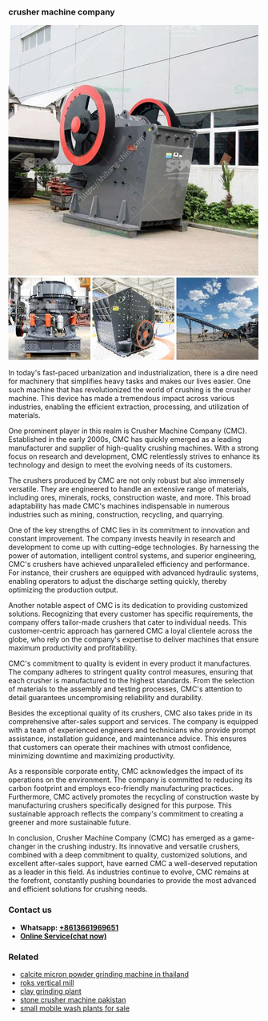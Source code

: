 <h3>crusher machine company</h3><img src='1708497458.jpg' alt=''><p>In today's fast-paced urbanization and industrialization, there is a dire need for machinery that simplifies heavy tasks and makes our lives easier. One such machine that has revolutionized the world of crushing is the crusher machine. This device has made a tremendous impact across various industries, enabling the efficient extraction, processing, and utilization of materials.</p><p>One prominent player in this realm is Crusher Machine Company (CMC). Established in the early 2000s, CMC has quickly emerged as a leading manufacturer and supplier of high-quality crushing machines. With a strong focus on research and development, CMC relentlessly strives to enhance its technology and design to meet the evolving needs of its customers.</p><p>The crushers produced by CMC are not only robust but also immensely versatile. They are engineered to handle an extensive range of materials, including ores, minerals, rocks, construction waste, and more. This broad adaptability has made CMC's machines indispensable in numerous industries such as mining, construction, recycling, and quarrying.</p><p>One of the key strengths of CMC lies in its commitment to innovation and constant improvement. The company invests heavily in research and development to come up with cutting-edge technologies. By harnessing the power of automation, intelligent control systems, and superior engineering, CMC's crushers have achieved unparalleled efficiency and performance. For instance, their crushers are equipped with advanced hydraulic systems, enabling operators to adjust the discharge setting quickly, thereby optimizing the production output.</p><p>Another notable aspect of CMC is its dedication to providing customized solutions. Recognizing that every customer has specific requirements, the company offers tailor-made crushers that cater to individual needs. This customer-centric approach has garnered CMC a loyal clientele across the globe, who rely on the company's expertise to deliver machines that ensure maximum productivity and profitability.</p><p>CMC's commitment to quality is evident in every product it manufactures. The company adheres to stringent quality control measures, ensuring that each crusher is manufactured to the highest standards. From the selection of materials to the assembly and testing processes, CMC's attention to detail guarantees uncompromising reliability and durability.</p><p>Besides the exceptional quality of its crushers, CMC also takes pride in its comprehensive after-sales support and services. The company is equipped with a team of experienced engineers and technicians who provide prompt assistance, installation guidance, and maintenance advice. This ensures that customers can operate their machines with utmost confidence, minimizing downtime and maximizing productivity.</p><p>As a responsible corporate entity, CMC acknowledges the impact of its operations on the environment. The company is committed to reducing its carbon footprint and employs eco-friendly manufacturing practices. Furthermore, CMC actively promotes the recycling of construction waste by manufacturing crushers specifically designed for this purpose. This sustainable approach reflects the company's commitment to creating a greener and more sustainable future.</p><p>In conclusion, Crusher Machine Company (CMC) has emerged as a game-changer in the crushing industry. Its innovative and versatile crushers, combined with a deep commitment to quality, customized solutions, and excellent after-sales support, have earned CMC a well-deserved reputation as a leader in this field. As industries continue to evolve, CMC remains at the forefront, constantly pushing boundaries to provide the most advanced and efficient solutions for crushing needs.</p><h3>Contact us</h3><ul><li><strong>Whatsapp:&nbsp;<a href="https://wa.me/8613661969651">+8613661969651</a></strong></li><li><a href="https://swt.shibang-china.com/?git&amp;zhl&amp;crusher machine company"><strong>Online Service(chat now)</strong></a></li></ul><h3>Related</h3><ul><li><a href='calcite micron powder grinding machine in thailand.md'>calcite micron powder grinding machine in thailand</a></li><li><a href='roks vertical mill.md'>roks vertical mill</a></li><li><a href='clay grinding plant.md'>clay grinding plant</a></li><li><a href='stone crusher machine pakistan.md'>stone crusher machine pakistan</a></li><li><a href='small mobile wash plants for sale.md'>small mobile wash plants for sale</a></li></ul>